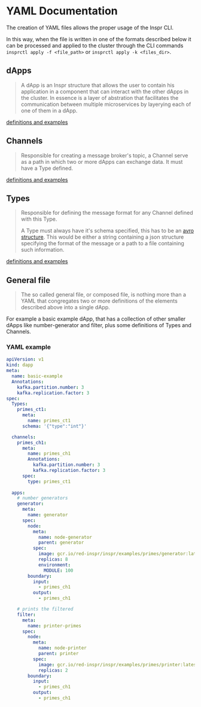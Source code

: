 # YAML Documentation

The creation of YAML files allows the proper usage of the Inspr CLI.

In this way, when the file is written in one of the formats described below it can be processed and applied to the cluster through the CLI commands `insprctl apply -f <file_path>` or `insprctl apply -k <files_dir>`.


## dApps
> A dApp is an Inspr structure that allows the user to contain his application in a component that can interact with the other dApps in the cluster. In essence is a layer of abstration that facilitates the communication between multiple microservices by layerying each of one of them in a dApp.

[definitions and examples](dapp.md)

## Channels
> Responsible for creating a message broker's topic, a Channel serve as a path in which two or more dApps can exchange data. It must have a Type defined.

[definitions and examples](channel.md)

## Types
> Responsible for defining the message format for any Channel defined with this Type.
> 
> A Type must always have it's schema specified, this has to be an [avro structure](https://avro.apache.org/docs/current/).
> This would be either a string containing a json structure specifying the format of the message or a path to a file containing such information.

[definitions and examples](type.md)

## General file

>The so called general file, or composed file, is nothing more than a YAML that congregates two or more definitions of the elements described above into a single dApp. 

For example a basic example dApp, that has a collection of other smaller dApps like number-generator and filter, plus some definitions of Types and Channels.

### YAML example

```yaml
apiVersion: v1
kind: dapp
meta:
  name: basic-example  
  Annotations: 
    kafka.partition.number: 3
    kafka.replication.factor: 3
spec:
  Types:
    primes_ct1:
      meta:
        name: primes_ct1
      schema: '{"type":"int"}'

  channels:
    primes_ch1:
      meta:
        name: primes_ch1        
        Annotations: 
          kafka.partition.number: 3
          kafka.replication.factor: 3        
      spec:
        type: primes_ct1
         
  apps:
    # number generators
    generator:
      meta:
        name: generator
      spec:
        node:
          meta:
            name: node-generator
            parent: generator
          spec:
            image: gcr.io/red-inspr/inspr/examples/primes/generator:latest
            replicas: 8
            environment:
              MODULE: 100
        boundary:
          input:
            - primes_ch1
          output:
            - primes_ch1

    # prints the filtered
    filter: 
      meta:
        name: printer-primes
      spec:        
        node:
          meta:
            name: node-printer
            parent: printer
          spec:
            image: gcr.io/red-inspr/inspr/examples/primes/printer:latest
            replicas: 2            
        boundary:
          input:
            - primes_ch1
          output:
            - primes_ch1
```

